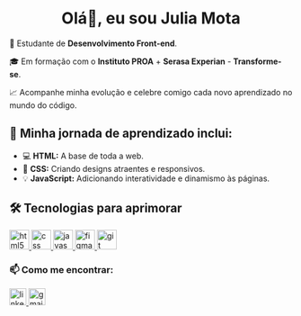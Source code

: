 <h1 align="center">Olá👋, eu sou Julia Mota</h1>

🌱 Estudante de **Desenvolvimento Front-end**.

🎓 Em formação com o **Instituto PROA** + **Serasa Experian** - **Transforme-se**.

📈 Acompanhe minha evolução e celebre comigo cada novo aprendizado no mundo do código.

## 🚀 Minha jornada de aprendizado inclui:

- 💻 **HTML:** A base de toda a web.
- 🎨 **CSS:** Criando designs atraentes e responsivos.
- 💡 **JavaScript:** Adicionando interatividade e dinamismo às páginas.

## 🛠️ Tecnologias para aprimorar

<p align="left">
  <a href="https://developer.mozilla.org/en-US/docs/Web/HTML" target="_blank" rel="noreferrer">
    <img src="https://cdn.jsdelivr.net/gh/devicons/devicon/icons/html5/html5-original.svg" width="35" height="35" alt="html5 logo"  />
  </a>

  <a href="https://developer.mozilla.org/en-US/docs/Web/CSS" target="_blank" rel="noreferrer">
    <img src="https://cdn.jsdelivr.net/gh/devicons/devicon/icons/css3/css3-original.svg" width="35" height="35" alt="css logo"  />
  </a>

  <a href="https://developer.mozilla.org/en-US/docs/Web/JavaScript" target="_blank" rel="noreferrer">
    <img src="https://cdn.simpleicons.org/javascript/F7DF1E" width="35" height="35" alt="javascript logo"  />
  </a>
  
  <a href="https://www.figma.com/" target="_blank" rel="noreferrer">
    <img src="https://cdn.jsdelivr.net/gh/devicons/devicon/icons/figma/figma-original.svg" width="35" height="35" alt="figma logo"  />
  </a>

  <a href="https://git-scm.com/" target="_blank" rel="noreferrer">
  <img src="https://cdn.jsdelivr.net/gh/devicons/devicon/icons/git/git-original.svg" width="35" height="35" alt="git logo"  />
  </a>
  
</p>

### 📫 Como me encontrar:

  <a href="https://www.linkedin.com/in/julia-mota/" target="_blank">
   <img src="https://raw.githubusercontent.com/maurodesouza/profile-readme-generator/master/src/assets/icons/social/linkedin/default.svg" width="30" height="30" alt="linkedin logo"  />
  </a>
  <a href="mailto:julmota38@gmail.com" target="_blank">
    <img src="https://raw.githubusercontent.com/maurodesouza/profile-readme-generator/master/src/assets/icons/social/gmail/default.svg" width="30" height="30" alt="gmail logo"  />
  </a>
 




